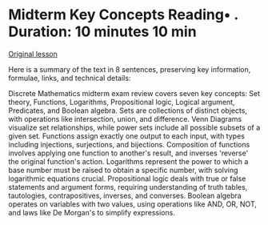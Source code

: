 # Midterm Key Concepts Reading• . Duration: 10 minutes 10 min

[Original lesson](https://www.coursera.org/learn/uol-discrete-mathematics/supplement/YSNzH/midterm-key-concepts)

Here is a summary of the text in 8 sentences, preserving key information, formulae, links, and technical details:

Discrete Mathematics midterm exam review covers seven key concepts: Set theory, Functions, Logarithms, Propositional logic, Logical argument, Predicates, and Boolean algebra. Sets are collections of distinct objects, with operations like intersection, union, and difference. Venn Diagrams visualize set relationships, while power sets include all possible subsets of a given set. Functions assign exactly one output to each input, with types including injections, surjections, and bijections. Composition of functions involves applying one function to another's result, and inverses 'reverse' the original function's action. Logarithms represent the power to which a base number must be raised to obtain a specific number, with solving logarithmic equations crucial. Propositional logic deals with true or false statements and argument forms, requiring understanding of truth tables, tautologies, contrapositives, inverses, and converses. Boolean algebra operates on variables with two values, using operations like AND, OR, NOT, and laws like De Morgan's to simplify expressions.


